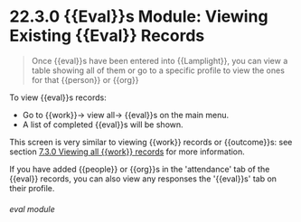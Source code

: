 # 22.3.0 {{Eval}}s Module: Viewing Existing {{Eval}} Records

> Once {{eval}}s have been entered into {{Lamplight}}, you can view a table showing all of them or go to a specific profile to view the ones for that {{person}} or {{org}}



To view {{eval}}s records:
- Go to {{work}}-> view all-> {{eval}}s on the main menu. 
- A list of completed {{eval}}s will be shown. 

This screen is very similar to viewing {{work}} records or {{outcome}}s: see section [7.3.0 Viewing all {{work}} records](/help/index/p/7.3.0) for more information.

If you have added {{people}} or {{org}}s in the 'attendance' tab of the {{eval}} records, you can also view any responses the '{{eval}}s' tab on their profile. 


###### eval module

